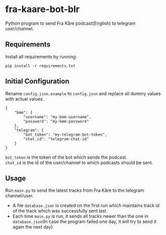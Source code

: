 # fra-kaare-bot-blr
Python program to send Fra Kåre podcast(English) to telegram user/channel.


## Requirements
Install all requirements by running:

```
pip install -r requirements.txt
```

## Initial Configuration
Rename `config.json.example` to `config.json` and replace all dummy values with actual values.
```
{
    "bmm": {
        "username": "my-bmm-username",
        "password": "my-bmm-password"
    },
    "telegram": {
        "bot_token": "my-telegram-bot-token",
        "chat_id": "telegram-chat-id"
    }
}
```
`bot_token` is the token of the bot which sends the podcast.\
`chat_id` is the id of the user/channel to which podcasts should be sent.


## Usage
Run `main.py` to send the latest tracks from Fra Kåre to the telegram channel/user.
  - A file `database.json` is created on the first run which maintains track id of the track which was successfully sent last.
  - Each time `main.py` is run, it sends all tracks newer than the one in `database.json`(In case the program failed one day, it will try to send it again the next day)
